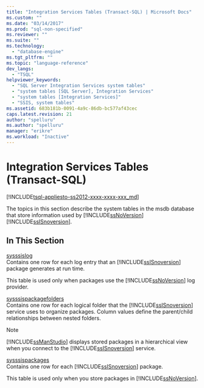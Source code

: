 ```yaml
---
title: "Integration Services Tables (Transact-SQL) | Microsoft Docs"
ms.custom: ""
ms.date: "03/14/2017"
ms.prod: "sql-non-specified"
ms.reviewer: ""
ms.suite: ""
ms.technology: 
  - "database-engine"
ms.tgt_pltfrm: ""
ms.topic: "language-reference"
dev_langs: 
  - "TSQL"
helpviewer_keywords: 
  - "SQL Server Integration Services system tables"
  - "system tables [SQL Server], Integration Services"
  - "system tables [Integration Services]"
  - "SSIS, system tables"
ms.assetid: 683b181b-0091-4a9c-86db-bc577af43cec
caps.latest.revision: 21
author: "spelluru"
ms.author: "spelluru"
manager: "erikre"
ms.workload: "Inactive"
---
```

# Integration Services Tables (Transact-SQL)
[!INCLUDE[tsql-appliesto-ss2012-xxxx-xxxx-xxx_md](../../includes/tsql-appliesto-ss2012-xxxx-xxxx-xxx-md.md)]

  The topics in this section describe the system tables in the msdb database that store information used by [!INCLUDE[ssNoVersion](../../includes/ssnoversion-md.md)] [!INCLUDE[ssISnoversion](../../includes/ssisnoversion-md.md)].  
  
## In This Section  
 [sysssislog](../../relational-databases/system-tables/sysssislog-transact-sql.md)  
 Contains one row for each log entry that an [!INCLUDE[ssISnoversion](../../includes/ssisnoversion-md.md)] package generates at run time.  
  
 This table is used only when packages use the [!INCLUDE[ssNoVersion](../../includes/ssnoversion-md.md)] log provider.  
  
 [sysssispackagefolders](../../relational-databases/system-tables/sysssispackagefolders-transact-sql.md)  
 Contains one row for each logical folder that the [!INCLUDE[ssISnoversion](../../includes/ssisnoversion-md.md)] service uses to organize packages. Column values define the parent/child relationships between nested folders.  
  
> [!NOTE]  
>  [!INCLUDE[ssManStudio](../../includes/ssmanstudio-md.md)] displays stored packages in a hierarchical view when you connect to the [!INCLUDE[ssISnoversion](../../includes/ssisnoversion-md.md)] service.  
  
 [sysssispackages](../../relational-databases/system-tables/sysssispackages-transact-sql.md)  
 Contains one row for each [!INCLUDE[ssISnoversion](../../includes/ssisnoversion-md.md)] package.  
  
 This table is used only when you store packages in [!INCLUDE[ssNoVersion](../../includes/ssnoversion-md.md)].  
  
  
